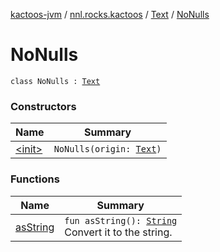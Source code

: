 [kactoos-jvm](../../../index.md) / [nnl.rocks.kactoos](../../index.md) / [Text](../index.md) / [NoNulls](./index.md)

# NoNulls

`class NoNulls : `[`Text`](../index.md)

### Constructors

| Name | Summary |
|---|---|
| [&lt;init&gt;](-init-.md) | `NoNulls(origin: `[`Text`](../index.md)`)` |

### Functions

| Name | Summary |
|---|---|
| [asString](as-string.md) | `fun asString(): `[`String`](https://kotlinlang.org/api/latest/jvm/stdlib/kotlin/-string/index.html)<br>Convert it to the string. |
